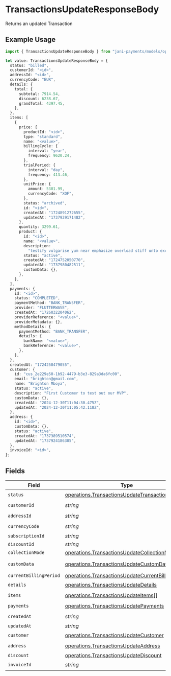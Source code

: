 # TransactionsUpdateResponseBody

Returns an updated Transaction

## Example Usage

```typescript
import { TransactionsUpdateResponseBody } from "jani-payments/models/operations";

let value: TransactionsUpdateResponseBody = {
  status: "billed",
  customerId: "<id>",
  addressId: "<id>",
  currencyCode: "EUR",
  details: {
    total: {
      subtotal: 7914.54,
      discount: 6238.67,
      grandTotal: 4397.45,
    },
  },
  items: [
    {
      price: {
        productId: "<id>",
        type: "standard",
        name: "<value>",
        billingCycle: {
          interval: "year",
          frequency: 9620.24,
        },
        trialPeriod: {
          interval: "day",
          frequency: 413.46,
        },
        unitPrice: {
          amount: 5301.99,
          currencyCode: "XOF",
        },
        status: "archived",
        id: "<id>",
        createdAt: "1724891272655",
        updatedAt: "1737929171482",
      },
      quantity: 3299.61,
      product: {
        id: "<id>",
        name: "<value>",
        description:
          "testify vulgarise yum near emphasize overload stiff unto excepting insidious",
        status: "active",
        createdAt: "1724752050770",
        updatedAt: "1737980482511",
        customData: {},
      },
    },
  ],
  payments: {
    id: "<id>",
    status: "COMPLETED",
    paymentMethod: "BANK_TRANSFER",
    provider: "FLUTTERWAVE",
    createdAt: "1726032204062",
    providerReference: "<value>",
    providerMetadata: {},
    methodDetails: {
      paymentMethod: "BANK_TRANSFER",
      details: {
        bankName: "<value>",
        bankReference: "<value>",
      },
    },
  },
  createdAt: "1724258479055",
  customer: {
    id: "cus_2e229e50-1b92-4479-b3e3-829a3da6fc00",
    email: "brighton@gmail.com",
    name: "Brighton Mboya",
    status: "active",
    description: "First Customer to test out our MVP",
    customData: {},
    createdAt: "2024-12-30T11:04:30.475Z",
    updatedAt: "2024-12-30T11:05:42.118Z",
  },
  address: {
    id: "<id>",
    customData: {},
    status: "active",
    createdAt: "1737389510574",
    updatedAt: "1737924186305",
  },
  invoiceId: "<id>",
};
```

## Fields

| Field                                                                                                                  | Type                                                                                                                   | Required                                                                                                               | Description                                                                                                            |
| ---------------------------------------------------------------------------------------------------------------------- | ---------------------------------------------------------------------------------------------------------------------- | ---------------------------------------------------------------------------------------------------------------------- | ---------------------------------------------------------------------------------------------------------------------- |
| `status`                                                                                                               | [operations.TransactionsUpdateTransactionsStatus](../../models/operations/transactionsupdatetransactionsstatus.md)     | :heavy_check_mark:                                                                                                     | N/A                                                                                                                    |
| `customerId`                                                                                                           | *string*                                                                                                               | :heavy_check_mark:                                                                                                     | N/A                                                                                                                    |
| `addressId`                                                                                                            | *string*                                                                                                               | :heavy_check_mark:                                                                                                     | N/A                                                                                                                    |
| `currencyCode`                                                                                                         | *string*                                                                                                               | :heavy_check_mark:                                                                                                     | N/A                                                                                                                    |
| `subscriptionId`                                                                                                       | *string*                                                                                                               | :heavy_minus_sign:                                                                                                     | N/A                                                                                                                    |
| `discountId`                                                                                                           | *string*                                                                                                               | :heavy_minus_sign:                                                                                                     | N/A                                                                                                                    |
| `collectionMode`                                                                                                       | [operations.TransactionsUpdateCollectionMode](../../models/operations/transactionsupdatecollectionmode.md)             | :heavy_minus_sign:                                                                                                     | N/A                                                                                                                    |
| `customData`                                                                                                           | [operations.TransactionsUpdateCustomData](../../models/operations/transactionsupdatecustomdata.md)                     | :heavy_minus_sign:                                                                                                     | Any valid JSON value                                                                                                   |
| `currentBillingPeriod`                                                                                                 | [operations.TransactionsUpdateCurrentBillingPeriod](../../models/operations/transactionsupdatecurrentbillingperiod.md) | :heavy_minus_sign:                                                                                                     | N/A                                                                                                                    |
| `details`                                                                                                              | [operations.TransactionsUpdateDetails](../../models/operations/transactionsupdatedetails.md)                           | :heavy_check_mark:                                                                                                     | N/A                                                                                                                    |
| `items`                                                                                                                | [operations.TransactionsUpdateItems](../../models/operations/transactionsupdateitems.md)[]                             | :heavy_check_mark:                                                                                                     | N/A                                                                                                                    |
| `payments`                                                                                                             | [operations.TransactionsUpdatePayments](../../models/operations/transactionsupdatepayments.md)                         | :heavy_check_mark:                                                                                                     | N/A                                                                                                                    |
| `createdAt`                                                                                                            | *string*                                                                                                               | :heavy_check_mark:                                                                                                     | N/A                                                                                                                    |
| `updatedAt`                                                                                                            | *string*                                                                                                               | :heavy_minus_sign:                                                                                                     | N/A                                                                                                                    |
| `customer`                                                                                                             | [operations.TransactionsUpdateCustomer](../../models/operations/transactionsupdatecustomer.md)                         | :heavy_check_mark:                                                                                                     | N/A                                                                                                                    |
| `address`                                                                                                              | [operations.TransactionsUpdateAddress](../../models/operations/transactionsupdateaddress.md)                           | :heavy_check_mark:                                                                                                     | N/A                                                                                                                    |
| `discount`                                                                                                             | [operations.TransactionsUpdateDiscount](../../models/operations/transactionsupdatediscount.md)                         | :heavy_minus_sign:                                                                                                     | N/A                                                                                                                    |
| `invoiceId`                                                                                                            | *string*                                                                                                               | :heavy_check_mark:                                                                                                     | N/A                                                                                                                    |